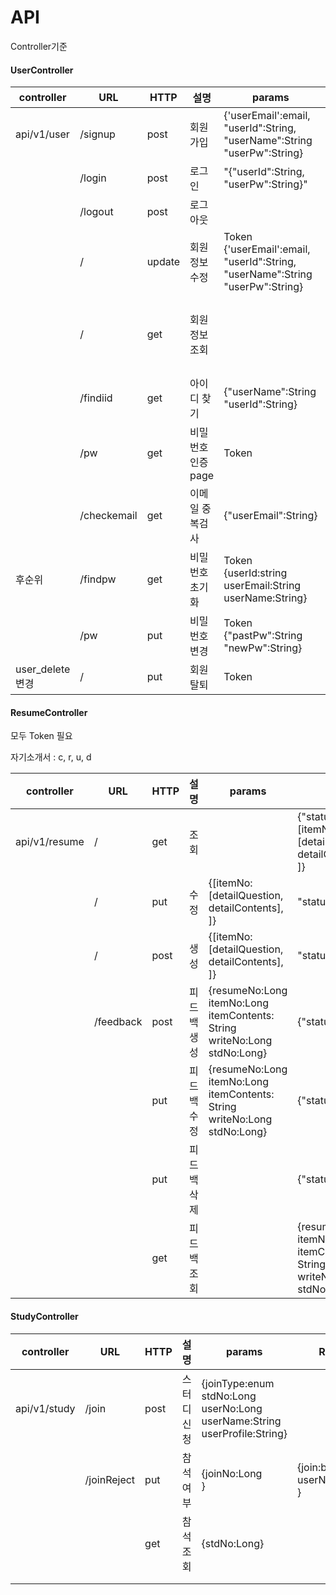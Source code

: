 # API

Controller기준



#### UserController

| controller      | URL         | HTTP   | 설명             | params                                                       | Res                                                          |
| --------------- | ----------- | ------ | ---------------- | ------------------------------------------------------------ | ------------------------------------------------------------ |
| api/v1/user     | /signup     | post   | 회원가입         | {'userEmail':email,<br />"userId":String,<br />"userName":String<br />"userPw":String} | {"statusCode":200}                                           |
|                 | /login      | post   | 로그인           | "{"userId":String,<br />"userPw":String}"                    | {"statusCode":200}                                           |
|                 | /logout     | post   | 로그아웃         |                                                              | {"statusCode":200}                                           |
|                 | /           | update | 회원정보 수정    | Token<br />{'userEmail':email,<br />"userId":String,<br />"userName":String<br />"userPw":String} | {"statusCode":200}                                           |
|                 | /           | get    | 회원정보 조회    |                                                              | {"statusCode":200<br />'userEmail':email,<br />"userId":String,<br />"userName":String<br />user_profile:String<br />} |
|                 | /findiid    | get    | 아이디 찾기      | {"userName":String<br />"userId":String}                     | {"statusCode":200}                                           |
|                 | /pw         | get    | 비밀번호인증page | Token                                                        | {"statusCode":200}                                           |
|                 | /checkemail | get    | 이메일 중복검사  | {"userEmail":String}                                         | {"statusCode":200}                                           |
| 후순위          | /findpw     | get    | 비밀번호 초기화  | Token<br />{userId:string<br />userEmail:String<br />userName:String} | {"statusCode":200}                                           |
|                 | /pw         | put    | 비밀번호 변경    | Token<br />{"pastPw":String<br />"newPw":String}             |                                                              |
| user_delete변경 | /           | put    | 회원탈퇴         | Token                                                        | {"statusCode":200}                                           |



#### ResumeController

모두 Token 필요

자기소개서 : c, r, u, d

| controller    | URL       | HTTP | 설명        | params                                                       | Res                                                          |
| ------------- | --------- | ---- | ----------- | ------------------------------------------------------------ | ------------------------------------------------------------ |
| api/v1/resume | /         | get  | 조회        |                                                              | {"statusCode":200<br />[itemNo:<br />[detailQuestion,<br />detailContents],<br />]} |
|               | /         | put  | 수정        | {[itemNo:<br />[detailQuestion,<br />detailContents],<br />]} | "statusCode":200                                             |
|               | /         | post | 생성        | {[itemNo:<br />[detailQuestion,<br />detailContents],<br />]} | "statusCode":200                                             |
|               | /feedback | post | 피드백 생성 | {resumeNo:Long<br />itemNo:Long<br />itemContents: String<br />writeNo:Long<br />stdNo:Long} | {"statusCode":200}                                           |
|               |           | put  | 피드백 수정 | {resumeNo:Long<br />itemNo:Long<br />itemContents: String<br />writeNo:Long<br />stdNo:Long} | {"statusCode":200}                                           |
|               |           | put  | 피드백 삭제 |                                                              | {"statusCode":200}                                           |
|               |           | get  | 피드백 조회 |                                                              | {resumeNo:Long<br />itemNo:Long<br />itemContents: String<br />writeNo:Long<br />stdNo:Long} |





#### StudyController

| controller   | URL         | HTTP | 설명        | params                                                       | Res                                |
| ------------ | ----------- | ---- | ----------- | ------------------------------------------------------------ | ---------------------------------- |
| api/v1/study | /join       | post | 스터디 신청 | {joinType:enum<br />stdNo:Long<br />userNo:Long<br />userName:String<br />userProfile:String} |                                    |
|              | /joinReject | put  | 참석 여부   | {joinNo:Long<br />}                                          | {join:bool<br />userNo:Long<br />} |
|              |             | get  | 참석 조회   | {stdNo:Long}                                                 |                                    |
|              |             |      |             |                                                              |                                    |
|              |             |      |             |                                                              |                                    |
















